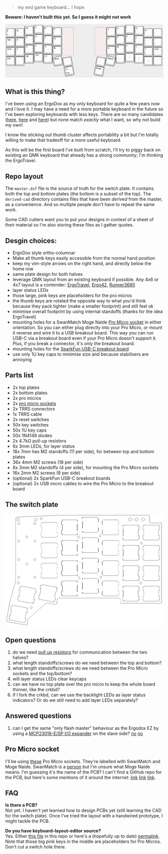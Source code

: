 > my end game keyboard... I hope

**Beware: I haven't built this yet. So I guess it might not work**

![keyboard layout](./layout.png)

## What is this thing?
I've been using an ErgoDox as my only keyboard for quite a few years now and I
love it. I may have a need for a more portable keyboard in the future so I've
been exploring keyboards with less keys. There are so many candidates
([here](https://docs.google.com/spreadsheets/d/19-rTWbp8SCKdZFByPZu3RT8NSF8vVddDe8WL6R6b1qQ/edit?usp=sharing), [here](https://keebfol.io/)
and [here](https://github.com/diimdeep/awesome-split-keyboards)) but none match
*exactly* what I want, so why not build my own!

I know the sticking out thumb cluster affects portability a bit but I'm totally
willing to make that tradeoff for a more useful keyboard.

As this will be the first board I've built from scratch, I'll try to piggy back
on existing an QMK keyboard that already has a strong community; I'm thinking
the ErgoTravel.

## Repo layout
The `master.dxf` file is the source of truth for the switch plate. It contains
both the top and bottom plates (the bottom is a subset of the top). The
`derived-cad` directory contains files that have been *derived* from the
master, as a convenience. And so multiple people don't have to repeat the same
work.

Some CAD cutters want you to put your designs in context of a sheet of their
material so I'm also storing these files as I gather quotes.

## Desgin choices:
  - ErgoDox style ortho-columnar
  - Make all thumb keys easily accessible from the normal hand position
  - keep my vim-style arrows on the right hand, and directly below the home row
  - same plate design for both halves
  - leverage QMK layout from an existing keyboard if possible. Any 4x6 or 4x7 layout
      is a contender:
      [ErgoTravel](https://github.com/jpconstantineau/ErgoTravel),
      [Ergo42](https://github.com/Biacco42/Ergo42),
      [Runner3680](https://github.com/omkbd/Runner3680)
  - layer status LEDs
  - those large, pink keys are placeholders for the pro micros
  - the thumb keys are rotated the opposite way to what you'd think because
    they pack tighter (make a smaller footprint) and still feel ok
  - minimise overall footprint by using internal standoffs (thanks for the idea
      ErgoTravel)
  - mounting holes for a SwanMatch Moge Naide [Pro Micro socket](#pro-micro-socket)
      in either orientation.  So you can either plug directly into your Pro
      Micro, or mount it reverse and wire it to a USB breakout board. This way
      you can run USB-C via a breakout board even if your Pro Micro doesn't
      support it. Plus, if you break a connector, it's only the breakout board.
  - mounting holes for the [SparkFun USB-C breakout
      board](https://github.com/sparkfun/USB-C-Breakout/)
  - use only 1U key caps to minimise size and because stabilisers are annoying

## Parts list
  - 2x top plates
  - 2x bottom plates
  - 2x pro micros
  - 2x [pro micro sockets](#pro-micro-socket)
  - 2x TRRS connectors
  - 1x TRRS cable
  - 2x reset switches
  - 50x key switches
  - 50x 1U key caps
  - 50x 1N4148 diodes
  - 2x 4.7kΩ pull-up resistors
  - 6x 3mm LEDs, for layer status
  - 18x 7mm hex M2 standoffs (11 per side), for between top and bottom plates
  - 36x 4mm M2 screws (18 per side)
  - 8x 3mm M2 standoffs (4 per side), for mounting the Pro Micro sockets
  - 16x 2mm M2 screws (8 per side)
  - (optional) 2x SparkFun USB-C breakout boards
  - (optional) 2x USB micro cables to wire the Pro Micro to the breakout board

## The switch plate
![switch plate](./switch-plate.png)

## Open questions
  1. do we need [pull up
     resistors](https://beta.docs.qmk.fm/features/feature_split_keyboard#required-hardware) for communication between the two halves?
  1. what length standoffs/screws do we need between the top and bottom?
  1. what length standoffs/screws do we need between the Pro Micro sockets and the
     top/bottom?
  1. will layer status LEDs clear keycaps
  1. can we have no top plate over the pro micro to keep the whole board
     thinner, like the crkbd?
  1. if I fork the crkbd, can we use the backlight LEDs as layer status
     indicators? Or do we still need to add layer LEDs separately?

## Answered questions
  1. can I get the same "only flash master" behaviour as the Ergodox EZ by
     using a [MCP23018-E/SP I/O expander](https://www.ergodox.io/#electronics)
     on the slave side?
     [no](https://www.reddit.com/r/olkb/comments/bdchr5/hardware_options/el2b9s9/)
     [no](https://www.reddit.com/r/olkb/comments/a8y8mv/help_using_an_io_expander_with_qmk/ecro8p5/)

## Pro Micro socket
I'll be using [these](./misc/swanmatch-moge-naide.jpg) Pro Micro sockets.
They're labelled with SwanMatch and Moge Naide. SwanMatch is a
[person](https://github.com/swanmatch) but I'm unsure what Moge Naide means.
I'm guessing it's the name of the PCB?  I can't find a GitHub repo for the PCB,
but here's some mentions of it around the internet:
[link](https://booth.pm/ja/items/1073313)
[link](https://twitter.com/swan_match/status/1034413919882731521)
[link](https://www.instagram.com/p/BtsCKRRgETS/).

## FAQ
**Is there a PCB?**\
Not yet. I haven't yet learned how to design PCBs yet (still learning the CAD
for the switch plate). Once I've tried the layout with a handwired prototype, I
might tackle the PCB.

**Do you have keyboard-layout-editor source?**\
Yes. Either [this file](./keyboard-layout-editor-config.txt) in this repo or here's a (hopefully up to date)
[permalink](http://www.keyboard-layout-editor.com/##@@_y:1&x:3;&=E&_x:8.75;&=I;&@_y:-0.875&x:2;&=W&_x:1;&=R&_x:6.75;&=U&_x:1;&=O;&@_y:-0.875&x:5;&=T&_c=#ffebeb&g:true&a:7&w:1.25&h:3;&=&_x:2.25&w:1.25&h:3;&=&_c=#cccccc&g:false&a:4;&=Y;&@_y:-0.875;&=%7C%0A%5C&=Q&_x:12.75;&=P&_a:7;&=;&@_y:-0.375&x:3&a:4;&=D&_x:8.75;&=K;&@_y:-0.875&x:2;&=S&_x:1;&=F&_x:6.75;&=J&_x:1;&=L;&@_y:-0.875&x:5;&=G&_x:4.75;&=H;&@_y:-0.875;&=Tab&=A&_x:12.75;&=/:%0A/;&=%22%0A';&@_y:-0.375&x:3;&=C&_x:8.75;&=%3C%0A,;&@_y:-0.875&x:2;&=X&_x:1;&=V&_x:6.75;&=M&_x:1;&=%3E%0A.;&@_y:-0.875&x:5;&=B&_x:4.75;&=N;&@_y:-0.875;&=Shift&=Z&_x:12.75;&=?%0A//&=Shift;&@_y:-0.375&x:3;&=Del&_x:8.75&a:7;&=%E2%86%93;&@_y:-0.875&x:2&a:4;&=Alt&_x:1;&=L2&_x:6.75&a:7;&=%E2%86%90&_x:1;&=%E2%86%91;&@_y:-0.75&a:4;&=Ctrl&_a:7;&=&_x:12.75;&=%E2%86%92&=;&@_r:10&rx:12&ry:4.5&x:-1.25&a:4;&=Space;&@_y:-0.75&x:-2.25&a:7;&=;&@_x:-2.25&a:4;&=Enter;&@_r:-10&rx:4.75&x:0.25;&=Bksp;&@_y:-0.75&x:1.25&a:7;&=;&@_x:1.25&a:4;&=L1%0AEsc).
Note that those big pink keys in the middle are placeholders for Pro Micros.
Don't cut a switch hole there.
